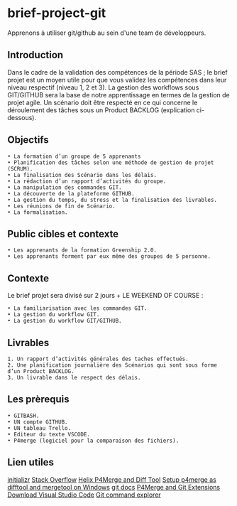 # brief-project-git
Apprenons à utiliser git/github au sein d'une team de développeurs.



## Introduction
Dans le cadre de la validation des compétences de la période SAS ; le brief projet est un moyen utile pour que vous validez les compétences dans leur niveau respectif (niveau 1, 2 et 3).
La gestion des workflows sous GIT/GITHUB sera la base de notre apprentissage en termes de la gestion de projet agile.
Un scénario doit être respecté en ce qui concerne le déroulement des tâches sous un Product BACKLOG (explication ci-dessous).

## Objectifs
    • La formation d’un groupe de 5 apprenants
    • Planification des tâches selon une méthode de gestion de projet (SCRUM).
    • La finalisation des Scénario dans les délais.
    • La rédaction d’un rapport d’activités du groupe.
    • La manipulation des commandes GIT.
    • La découverte de la plateforme GITHUB.
    • La gestion du temps, du stress et la finalisation des livrables.
    • Les réunions de fin de Scénario.
    • La formalisation.

## Public cibles et contexte
    • Les apprenants de la formation Greenship 2.0.
    • Les apprenants forment par eux même des groupes de 5 personne.

## Contexte
Le brief projet sera divisé sur 2 jours + LE WEEKEND OF COURSE :

    • La familiarisation avec les commandes GIT.
    • La gestion du workflow GIT.
    • La gestion du workflow GIT/GITHUB.

## Livrables
    1. Un rapport d’activités générales des taches effectués.
    2. Une planification journalière des Scénarios qui sont sous forme d’un Product BACKLOG.
    3. Un livrable dans le respect des délais.

## Les prèrequis
    • GITBASH.
    • UN compte GITHUB.
    • UN tableau Trello.
    • Editeur du texte VSCODE.
    • P4merge (logiciel pour la comparaison des fichiers).

## Lien utiles
[initializr](https://www.initializr.com/)
[Stack Overflow](https://stackoverflow.com/)
[Helix P4Merge and Diff Tool](https://www.perforce.com/products/helix-core-apps/merge-diff-tool-p4merge)
[Setup p4merge as difftool and mergetool on Windows](https://gist.github.com/dgoguerra/8258007)
[git docs](https://git-scm.com/doc)
[P4Merge and Git Extensions](https://gist.github.com/andresmoschini/a127d003885f7e137ef2889fb9e54844)
[Download Visual Studio Code](https://code.visualstudio.com/Download)
[Git command explorer](https://gitexplorer.com/)

